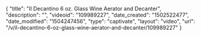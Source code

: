 {
    "title": "Il Decantino 6 oz. Glass Wine Aerator and Decanter",
    "description": "",
    "videoid": "109989227",
    "date_created": "1502522477",
    "date_modified": "1504247456",
    "type": "captivate",
    "layout": "video",
    "url": "\/v\/il-decantino-6-oz-glass-wine-aerator-and-decanter\/109989227"
}